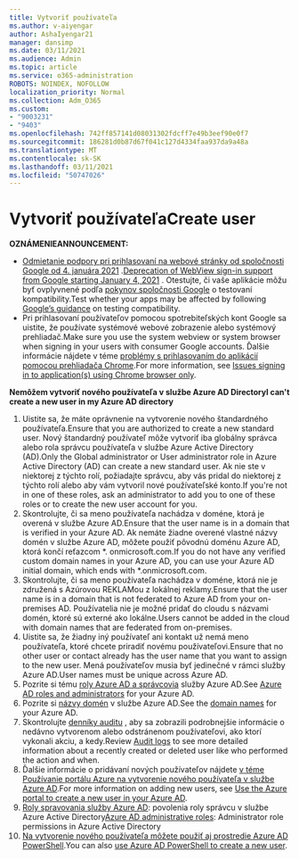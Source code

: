 ```yaml
---
title: Vytvoriť používateľa
ms.author: v-aiyengar
author: AshaIyengar21
manager: dansimp
ms.date: 03/11/2021
ms.audience: Admin
ms.topic: article
ms.service: o365-administration
ROBOTS: NOINDEX, NOFOLLOW
localization_priority: Normal
ms.collection: Adm_O365
ms.custom:
- "9003231"
- "9403"
ms.openlocfilehash: 742ff857141d08031302fdcff7e49b3eef90e0f7
ms.sourcegitcommit: 186281d0b87d67f041c127d4334faa937da9a48a
ms.translationtype: MT
ms.contentlocale: sk-SK
ms.lasthandoff: 03/11/2021
ms.locfileid: "50747026"
---
```

# <a name="create-user"></a><span data-ttu-id="b666b-102">Vytvoriť používateľa</span><span class="sxs-lookup"><span data-stu-id="b666b-102">Create user</span></span>

<span data-ttu-id="b666b-103">**OZNÁMENIE**</span><span class="sxs-lookup"><span data-stu-id="b666b-103">**ANNOUNCEMENT:**</span></span>

- <span data-ttu-id="b666b-104">[Odmietanie podpory pri prihlasovaní na webové stránky od spoločnosti Google od 4. januára 2021](https://docs.microsoft.com/azure/active-directory/external-identities/google-federation#deprecation-of-webview-sign-in-support) .</span><span class="sxs-lookup"><span data-stu-id="b666b-104">[Deprecation of WebView sign-in support from Google starting January 4, 2021](https://docs.microsoft.com/azure/active-directory/external-identities/google-federation#deprecation-of-webview-sign-in-support) .</span></span> <span data-ttu-id="b666b-105">Otestujte, či vaše aplikácie môžu byť ovplyvnené podľa [pokynov spoločnosti Google](https://go.microsoft.com/fwlink/?linkid=2157323) o testovaní kompatibility.</span><span class="sxs-lookup"><span data-stu-id="b666b-105">Test whether your apps may be affected by following [Google’s guidance](https://go.microsoft.com/fwlink/?linkid=2157323) on testing compatibility.</span></span>
- <span data-ttu-id="b666b-106">Pri prihlasovaní používateľov pomocou spotrebiteľských kont Google sa uistite, že používate systémové webové zobrazenie alebo systémový prehliadač.</span><span class="sxs-lookup"><span data-stu-id="b666b-106">Make sure you use the system webview or system browser when signing in your users with consumer Google accounts.</span></span> <span data-ttu-id="b666b-107">Ďalšie informácie nájdete v téme [problémy s prihlasovaním do aplikácií pomocou prehliadača Chrome](https://docs.microsoft.com/office365/troubleshoot/miscellaneous/chrome-behavior-affects-applications).</span><span class="sxs-lookup"><span data-stu-id="b666b-107">For more information, see [Issues signing in to application(s) using Chrome browser only](https://docs.microsoft.com/office365/troubleshoot/miscellaneous/chrome-behavior-affects-applications).</span></span>

<span data-ttu-id="b666b-108">**Nemôžem vytvoriť nového používateľa v službe Azure AD Directory**</span><span class="sxs-lookup"><span data-stu-id="b666b-108">**I can't create a new user in my Azure AD directory**</span></span>

1. <span data-ttu-id="b666b-109">Uistite sa, že máte oprávnenie na vytvorenie nového štandardného používateľa.</span><span class="sxs-lookup"><span data-stu-id="b666b-109">Ensure that you are authorized to create a new standard user.</span></span> <span data-ttu-id="b666b-110">Nový štandardný používateľ môže vytvoriť iba globálny správca alebo rola správcu používateľa v službe Azure Active Directory (AD).</span><span class="sxs-lookup"><span data-stu-id="b666b-110">Only the Global administrator or User administrator role in Azure Active Directory (AD) can create a new standard user.</span></span> <span data-ttu-id="b666b-111">Ak nie ste v niektorej z týchto rolí, požiadajte správcu, aby vás pridal do niektorej z týchto rolí alebo aby vám vytvoril nové používateľské konto.</span><span class="sxs-lookup"><span data-stu-id="b666b-111">If you're not in one of these roles, ask an administrator to add you to one of these roles or to create the new user account for you.</span></span>
1. <span data-ttu-id="b666b-112">Skontrolujte, či sa meno používateľa nachádza v doméne, ktorá je overená v službe Azure AD.</span><span class="sxs-lookup"><span data-stu-id="b666b-112">Ensure that the user name is in a domain that is verified in your Azure AD.</span></span> <span data-ttu-id="b666b-113">Ak nemáte žiadne overené vlastné názvy domén v službe Azure AD, môžete použiť pôvodnú doménu Azure AD, ktorá končí reťazcom \*. onmicrosoft.com.</span><span class="sxs-lookup"><span data-stu-id="b666b-113">If you do not have any verified custom domain names in your Azure AD, you can use your Azure AD initial domain, which ends with \*.onmicrosoft.com.</span></span>
1. <span data-ttu-id="b666b-114">Skontrolujte, či sa meno používateľa nachádza v doméne, ktorá nie je združená s Azúrovou REKLAMou z lokálnej reklamy.</span><span class="sxs-lookup"><span data-stu-id="b666b-114">Ensure that the user name is in a domain that is not federated to Azure AD from your on-premises AD.</span></span> <span data-ttu-id="b666b-115">Používatelia nie je možné pridať do cloudu s názvami domén, ktoré sú externé ako lokálne.</span><span class="sxs-lookup"><span data-stu-id="b666b-115">Users cannot be added in the cloud with domain names that are federated from on-premises.</span></span>
1. <span data-ttu-id="b666b-116">Uistite sa, že žiadny iný používateľ ani kontakt už nemá meno používateľa, ktoré chcete priradiť novému používateľovi.</span><span class="sxs-lookup"><span data-stu-id="b666b-116">Ensure that no other user or contact already has the user name that you want to assign to the new user.</span></span> <span data-ttu-id="b666b-117">Mená používateľov musia byť jedinečné v rámci služby Azure AD.</span><span class="sxs-lookup"><span data-stu-id="b666b-117">User names must be unique across Azure AD.</span></span>
1. <span data-ttu-id="b666b-118">Pozrite si tému [roly Azure AD a správcovia](https://portal.azure.com/#blade/Microsoft_AAD_IAM/ActiveDirectoryMenuBlade/RolesAndAdministrators) služby Azure AD.</span><span class="sxs-lookup"><span data-stu-id="b666b-118">See [Azure AD roles and administrators](https://portal.azure.com/#blade/Microsoft_AAD_IAM/ActiveDirectoryMenuBlade/RolesAndAdministrators) for your Azure AD.</span></span>
1. <span data-ttu-id="b666b-119">Pozrite si [názvy domén](https://portal.azure.com/#blade/Microsoft_AAD_IAM/ActiveDirectoryMenuBlade/RolesAndAdministrators) v službe Azure AD.</span><span class="sxs-lookup"><span data-stu-id="b666b-119">See the [domain names](https://portal.azure.com/#blade/Microsoft_AAD_IAM/ActiveDirectoryMenuBlade/RolesAndAdministrators) for your Azure AD.</span></span>
1. <span data-ttu-id="b666b-120">Skontrolujte [denníky auditu](https://portal.azure.com/#blade/Microsoft_AAD_IAM/ActiveDirectoryMenuBlade/RolesAndAdministrators) , aby sa zobrazili podrobnejšie informácie o nedávno vytvorenom alebo odstránenom používateľovi, ako ktorí vykonali akciu, a kedy.</span><span class="sxs-lookup"><span data-stu-id="b666b-120">Review [Audit logs](https://portal.azure.com/#blade/Microsoft_AAD_IAM/ActiveDirectoryMenuBlade/RolesAndAdministrators) to see more detailed information about a recently created or deleted user like who performed the action and when.</span></span>
1. <span data-ttu-id="b666b-121">Ďalšie informácie o pridávaní nových používateľov nájdete [v téme Používanie portálu Azure na vytvorenie nového používateľa v službe Azure AD](/azure/active-directory/active-directory-users-create-azure-portal).</span><span class="sxs-lookup"><span data-stu-id="b666b-121">For more information on adding new users, see [Use the Azure portal to create a new user in your Azure AD](/azure/active-directory/active-directory-users-create-azure-portal).</span></span>
1. <span data-ttu-id="b666b-122">[Roly spravovania služby Azure AD](https://docs.microsoft.com/azure/active-directory/active-directory-assign-admin-roles): povolenia roly správcu v službe Azure Active Directory</span><span class="sxs-lookup"><span data-stu-id="b666b-122">[Azure AD administrative roles](https://docs.microsoft.com/azure/active-directory/active-directory-assign-admin-roles): Administrator role permissions in Azure Active Directory</span></span>
1. <span data-ttu-id="b666b-123">[Na vytvorenie nového používateľa môžete použiť aj prostredie Azure AD PowerShell](https://docs.microsoft.com/powershell/module/azuread/new-azureaduser?view=azureadps-2.0).</span><span class="sxs-lookup"><span data-stu-id="b666b-123">You can also [use Azure AD PowerShell to create a new user](https://docs.microsoft.com/powershell/module/azuread/new-azureaduser?view=azureadps-2.0).</span></span>
